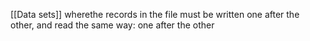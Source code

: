 [[Data sets]] wherethe records in the file must be written one after the other, and read the same way: one after the other